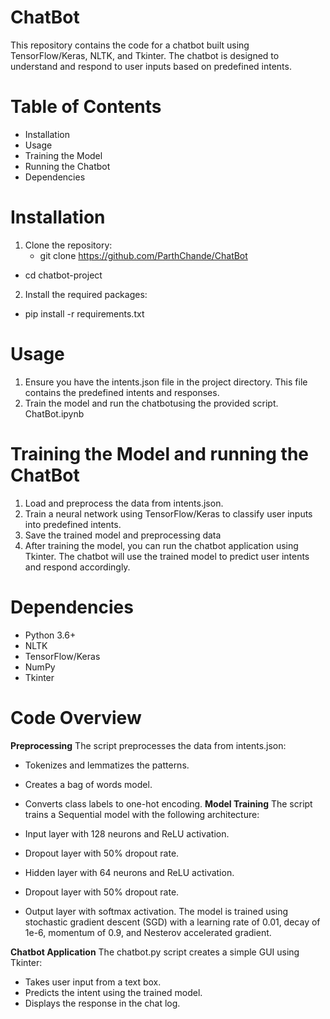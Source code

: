 # ChatBot
This repository contains the code for a chatbot built using TensorFlow/Keras, NLTK, and Tkinter. The chatbot is designed to understand and respond to user inputs based on predefined intents.
# Table of Contents
- Installation
- Usage
- Training the Model
- Running the Chatbot
- Dependencies
# Installation
1. Clone the repository:
   - git clone https://github.com/ParthChande/ChatBot
  -  cd chatbot-project
2. Install the required packages:
  -  pip install -r requirements.txt
# Usage
1. Ensure you have the intents.json file in the project directory. This file contains the predefined intents and responses.
2. Train the model and run the chatbotusing the provided script.
   ChatBot.ipynb
# Training the Model and running the ChatBot
1. Load and preprocess the data from intents.json.
2. Train a neural network using TensorFlow/Keras to classify user inputs into predefined intents.
3. Save the trained model and preprocessing data
4. After training the model, you can run the chatbot application using Tkinter. The chatbot will use the trained model to predict user intents and respond accordingly.
# Dependencies
- Python 3.6+
- NLTK
- TensorFlow/Keras
- NumPy
- Tkinter
# Code Overview
__Preprocessing__
The script preprocesses the data from intents.json:

- Tokenizes and lemmatizes the patterns.
- Creates a bag of words model.
- Converts class labels to one-hot encoding.
__Model Training__
The script trains a Sequential model with the following architecture:

- Input layer with 128 neurons and ReLU activation.
- Dropout layer with 50% dropout rate.
- Hidden layer with 64 neurons and ReLU activation.
- Dropout layer with 50% dropout rate.
- Output layer with softmax activation.
The model is trained using stochastic gradient descent (SGD) with a learning rate of 0.01, decay of 1e-6, momentum of 0.9, and Nesterov accelerated gradient.

__Chatbot Application__
The chatbot.py script creates a simple GUI using Tkinter:

- Takes user input from a text box.
- Predicts the intent using the trained model.
- Displays the response in the chat log.
